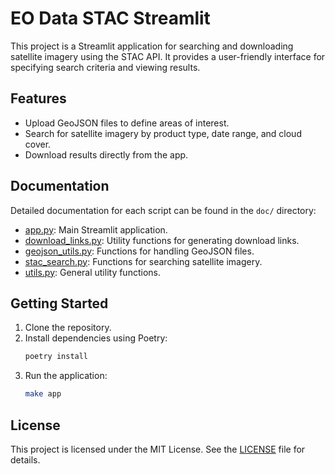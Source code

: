 # EO Data STAC Streamlit

This project is a Streamlit application for searching and downloading satellite imagery using the STAC API. It provides a user-friendly interface for specifying search criteria and viewing results.

## Features

- Upload GeoJSON files to define areas of interest.
- Search for satellite imagery by product type, date range, and cloud cover.
- Download results directly from the app.

## Documentation

Detailed documentation for each script can be found in the `doc/` directory:

- [app.py](doc/app.md): Main Streamlit application.
- [download_links.py](doc/download_links.md): Utility functions for generating download links.
- [geojson_utils.py](doc/geojson_utils.md): Functions for handling GeoJSON files.
- [stac_search.py](doc/stac_search.md): Functions for searching satellite imagery.
- [utils.py](doc/utils.md): General utility functions.

## Getting Started

1. Clone the repository.
2. Install dependencies using Poetry:
   ```bash
   poetry install
   ```
3. Run the application:
   ```bash
   make app
   ```

## License

This project is licensed under the MIT License. See the [LICENSE](LICENSE) file for details.

